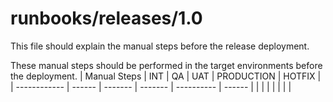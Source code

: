 # runbooks/releases/1.0

This file should explain the manual steps before the release deployment.

These manual steps should be performed in the target environments before the deployment.
| Manual Steps | INT | QA | UAT | PRODUCTION | HOTFIX |
| ------------ | ------ | ------- | ------- | ---------- | ------ |
| | | | | | |
